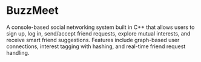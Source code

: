 # BuzzMeet
A console-based social networking system built in C++ that allows users to sign up, log in, send/accept friend requests, explore mutual interests, and receive smart friend suggestions. Features include graph-based user connections, interest tagging with hashing, and real-time friend request handling.
